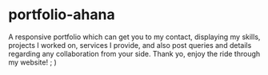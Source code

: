 # portfolio-ahana
A responsive portfolio which can get you to my contact, displaying my skills, projects I worked on, services I provide, and also post queries and details regarding any collaboration from your side. Thank yo, enjoy the ride through my website! ; )
